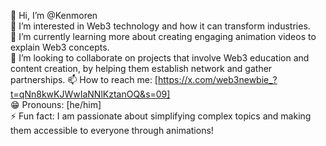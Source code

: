 👋 Hi, I’m @Kenmoren  
👀 I’m interested in Web3 technology and how it can transform industries.   
🌱 I’m currently learning more about creating engaging animation videos to explain Web3 concepts.  
💞️ I’m looking to collaborate on projects that involve Web3 education and content creation, by helping them establish network and gather partnerships.
📫 How to reach me: [https://x.com/web3newbie_?t=qNn8kwKJWwIaNNlKztanOQ&s=09]  
😁 Pronouns: [he/him]  
⚡ Fun fact: I am passionate about simplifying complex topics and making them accessible to everyone through animations!
